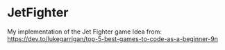 # JetFighter
My implementation of the Jet Fighter game
Idea from: https://dev.to/lukegarrigan/top-5-best-games-to-code-as-a-beginner-9n


